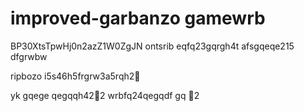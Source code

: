 # improved-garbanzo gamewrb
BP30XtsTpwHj0n2azZ1W0ZgJN
ontsrib
eqfq23gqrgh4t
afsgqeqe215
dfgrwbw

ripbozo
i5s46h5frgrw3a5rqh2￑


yk
gqege
qegqqh42￐2
wrbfq24qegqdf
gq
￑2

